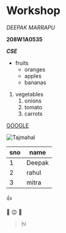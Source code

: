 # Workshop
*DEEPAK MARRAPU*

**208W1A0535**

***CSE***

* fruits
  * oranges
  * apples
  * bananas
1. vegetables
    1. onions
    2. tomato
    3. carrots
 
[GOOGLE](https://www.google.com/)

![Tajmahal](https://th-thumbnailer.cdn-si-edu.com/NaExfGA1op64-UvPUjYE5ZqCefk=/fit-in/1600x0/filters:focal(1471x1061:1472x1062)/https://tf-cmsv2-smithsonianmag-media.s3.amazonaws.com/filer/b6/30/b630b48b-7344-4661-9264-186b70531bdc/istock-478831658.jpg)

sno|name
--|--
1|Deepak
2|rahul
3|mitra

:+1:

:ghost: :wink: :anger:

> hi

<!--hello world-->
